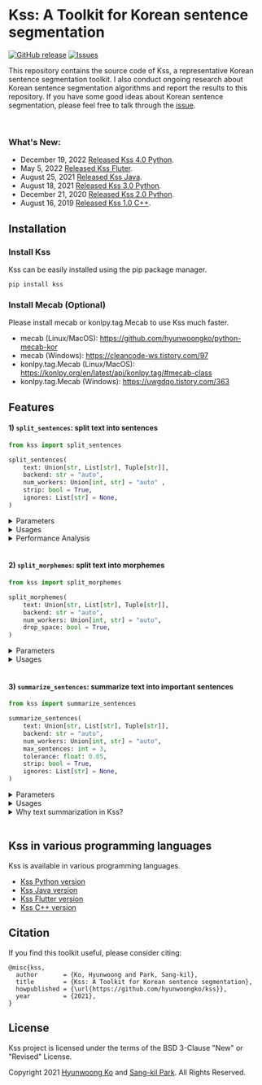 # Kss: A Toolkit for Korean sentence segmentation
<a href="https://github.com/hyunwoongko/kss/releases"><img alt="GitHub release" src="https://img.shields.io/github/release/hyunwoongko/kss.svg" /></a>
<a href="https://github.com/hyunwoongko/kss/issues"><img alt="Issues" src="https://img.shields.io/github/issues/hyunwoongko/kss"/></a>

This repository contains the source code of Kss, a representative Korean sentence segmentation toolkit. I also conduct ongoing research about Korean sentence segmentation algorithms and report the results to this repository.
If you have some good ideas about Korean sentence segmentation, please feel free to talk through the [issue](https://github.com/hyunwoongko/kss/issues).

<br>

### What's New:
- December 19, 2022 [Released Kss 4.0 Python](https://github.com/hyunwoongko/kss/releases/tag/4.0.0).
- May 5, 2022 [Released Kss Fluter](https://github.com/khjde1207/kss_dart).
- August 25, 2021 [Released Kss Java](https://github.com/sangdee/kss-java).
- August 18, 2021 [Released Kss 3.0 Python](https://github.com/hyunwoongko/kss/releases/tag/3.0.1).
- December 21, 2020 [Released Kss 2.0 Python](https://github.com/hyunwoongko/kss/releases/tag/3.0.1).
- August 16, 2019 [Released Kss 1.0 C++](https://github.com/hyunwoongko/kss/releases/tag/3.0.1).

## Installation
### Install Kss
Kss can be easily installed using the pip package manager.
```console
pip install kss
```

### Install Mecab (Optional)
Please install mecab or konlpy.tag.Mecab to use Kss much faster.
- mecab (Linux/MacOS): https://github.com/hyunwoongko/python-mecab-kor
- mecab (Windows): https://cleancode-ws.tistory.com/97
- konlpy.tag.Mecab (Linux/MacOS): https://konlpy.org/en/latest/api/konlpy.tag/#mecab-class
- konlpy.tag.Mecab (Windows): https://uwgdqo.tistory.com/363

## Features

#### 1) `split_sentences`: split text into sentences

```python
from kss import split_sentences

split_sentences(
    text: Union[str, List[str], Tuple[str]],
    backend: str = "auto",
    num_workers: Union[int, str] = "auto" ,
    strip: bool = True,
    ignores: List[str] = None,
)
```

<details>
<summary>Parameters</summary>

- **text: String or List/Tuple of strings**
    - string: single text segmentation
    - list/tuple of strings: batch texts segmentation
- **backend: Morpheme analyzer backend**
    - `backend='auto'`: find `mecab` → `konlpy.tag.Mecab` → `pecab` → `punct` and use first found analyzer (default)
    - `backend='mecab'`: find `mecab` → `konlpy.tag.Mecab` and use first found analyzer
    - `backend='pecab'`: use `pecab` analyzer
    - `backend='punct'`: split sentences only near punctuation marks
- **num_workers: The number of multiprocessing workers**
    - `num_workers='auto'`: use multiprocessing with the maximum number of workers if possible (default)
    - `num_workers=1`: don't use multiprocessing
    - `num_workers=2~N`: use multiprocessing with the specified number of workers
- **strip: Whether it does `strip()` for all output sentences or not**
  - `strip=True`: do `strip()` for all output sentences (default)
  - `strip=False`: do not `strip()` for all output sentences
- **ignores: ignore strings to do not split**
  - See detailed usage from the following `Usages`
</details>

<details>
<summary>Usages</summary>

- Single text segmentation
  ```python
  import kss

  text = "회사 동료 분들과 다녀왔는데 분위기도 좋고 음식도 맛있었어요 다만, 강남 토끼정이 강남 쉑쉑버거 골목길로 쭉 올라가야 하는데 다들 쉑쉑버거의 유혹에 넘어갈 뻔 했답니다 강남역 맛집 토끼정의 외부 모습."

  kss.split_sentences(text)
  # ['회사 동료 분들과 다녀왔는데 분위기도 좋고 음식도 맛있었어요', '다만, 강남 토끼정이 강남 쉑쉑버거 골목길로 쭉 올라가야 하는데 다들 쉑쉑버거의 유혹에 넘어갈 뻔 했답니다', '강남역 맛집 토끼정의 외부 모습.']
  ```

- Batch texts segmentation
  ```python
  import kss

  texts = [
      "회사 동료 분들과 다녀왔는데 분위기도 좋고 음식도 맛있었어요 다만, 강남 토끼정이 강남 쉑쉑버거 골목길로 쭉 올라가야 하는데 다들 쉑쉑버거의 유혹에 넘어갈 뻔 했답니다",
      "강남역 맛집 토끼정의 외부 모습. 강남 토끼정은 4층 건물 독채로 이루어져 있습니다.",
      "역시 토끼정 본 점 답죠?ㅎㅅㅎ 건물은 크지만 간판이 없기 때문에 지나칠 수 있으니 조심하세요 강남 토끼정의 내부 인테리어.",
  ]

  kss.split_sentences(texts)
  # [['회사 동료 분들과 다녀왔는데 분위기도 좋고 음식도 맛있었어요', '다만, 강남 토끼정이 강남 쉑쉑버거 골목길로 쭉 올라가야 하는데 다들 쉑쉑버거의 유혹에 넘어갈 뻔 했답니다']
  # ['강남역 맛집 토끼정의 외부 모습.', '강남 토끼정은 4층 건물 독채로 이루어져 있습니다.']
  # ['역시 토끼정 본 점 답죠?ㅎㅅㅎ', '건물은 크지만 간판이 없기 때문에 지나칠 수 있으니 조심하세요', '강남 토끼정의 내부 인테리어.']]
  ```

- Remain all prefixes/suffixes space characters for original text recoverability
  ```python
  import kss
  
  text = "회사 동료 분들과 다녀왔는데 분위기도 좋고 음식도 맛있었어요\n다만, 강남 토끼정이 강남 쉑쉑버거 골목길로 쭉 올라가야 하는데 다들 쉑쉑버거의 유혹에 넘어갈 뻔 했답니다 강남역 맛집 토끼정의 외부 모습."

  kss.split_sentences(text)
  # ['회사 동료 분들과 다녀왔는데 분위기도 좋고 음식도 맛있었어요\n', '다만, 강남 토끼정이 강남 쉑쉑버거 골목길로 쭉 올라가야 하는데 다들 쉑쉑버거의 유혹에 넘어갈 뻔 했답니다 ', '강남역 맛집 토끼정의 외부 모습.']
  ```

- Ignore strings from sentence splitting
  ```python
  import kss

  text = """첫째. 베트남 지역에서는 일찍부터 반랑국, 어우락 왕국, 남비엣(남월) 등이 건국되어 발전하였다. 그러나 한 무제의 공격으로 중국의 지배를 받기 시작하면서 중국 문화의 영향을 받게 되었다. 특히 당의 지배를 받으면서 당 문화의 영향을 많이 받았다.
  둘째. 베트남에서도 중국 문화의 영향 속에서 유교 문화가 발달하였다. 특히 베트남의 리 왕조 때에는 문묘가 설치되고, 과거제가 시행되기도 하였다. 한편 레(후기) 왕조 때에는 성리학을 바탕으로 한 유교 문화가 확산되었다.
  셋째. 베트남에서는 강수량이 풍부하고, 날씨가 따뜻하여 벼농사 중심의 농경 생활이 이루어지고 있다.
  넷째. 동아시아 지역은 계절에 따라 방향이 바뀌는 계절풍의 영향을 강하게 받는 곳이다. 서안 해양성 기후는 중위도의 대륙 서쪽 지역에 주로 나타난다.
  """

  output = kss.split_sentences(text, ignores=["첫째.", "둘째.", "셋째.", "넷째."])
  print(output)
  # ['첫째. 베트남 지역에서는 일찍부터 반랑국, 어우락 왕국, 남비엣(남월) 등이 건국되어 발전하였다.', '그러나 한 무제의 공격으로 중국의 지배를 받기 시작하면서 중국 문화의 영향을 받게 되었다.', '특히 당의 지배를 받으면서 당 문화의 영향을 많이 받았다.', '둘째. 베트남에서도 중국 문화의 영향 속에서 유교 문화가 발달하였다.', '특히 베트남의 리 왕조 때에는 문묘가 설치되고, 과거제가 시행되기도 하였다.', '한편 레(후기) 왕조 때에는 성리학을 바탕으로 한 유교 문화가 확산되었다.', '셋째. 베트남에서는 강수량이 풍부하고, 날씨가 따뜻하여 벼농사 중심의 농경 생활이 이루어지고 있다.', '넷째. 동아시아 지역은 계절에 따라 방향이 바뀌는 계절풍의 영향을 강하게 받는 곳이다.', '서안 해양성 기후는 중위도의 대륙 서쪽 지역에 주로 나타난다.']    
  ```

</details>

<details>
<summary>Performance Analysis</summary>

#### 1) Test Commands
You can reproduce all the following results using source code and datasets in `./bench/` directory and the source code was copied from [here](https://github.com/bab2min/kiwipiepy/tree/main/benchmark/sentence_split).
Note that the `Baseline` is regex based segmentation method (`re.split(r"(?<=[.!?])\s", text)`).

| Name                                             | Command (in root directory)                                                                               |
|--------------------------------------------------|-----------------------------------------------------------------------------------------------------------|
| Baseline                                         | `python3 ./bench/test_baseline.py ./bench/testset/*.txt`                                                  |
| [Kiwi](https://github.com/bab2min/kiwipiepy)     | `python3 ./bench/test_kiwi.py ./bench/testset/*.txt`                                                      |
| [Koalanlp](https://github.com/koalanlp/koalanlp) | `python3 ./bench/test_koalanlp.py ./bench/testset/*.txt --backend=OKT/HNN/KMR/RHINO/EUNJEON/ARIRANG/KKMA` |
| [Kss](https://github.com/hyunwoongko/kss) (ours) | `python3 ./bench/test_kss.py ./bench/testset/*.txt --backend=mecab/pecab`                                 |

<br>

#### 2) Evaluation datasets:

I used the following 7 evaluation datasets for the follwing experiments. Thanks to [Minchul Lee](https://github.com/bab2min) for creating various sentence segmentation datasets.

| Name                                                                                  | Descriptions                                                                              | The number of sentences | Creator                                                                                                                                                                                                                                                            |
|---------------------------------------------------------------------------------------|-------------------------------------------------------------------------------------------|-------------------------|--------------------------------------------------------------------------------------------------------------------------------------------------------------------------------------------------------------------------------------------------------------------|
| [blogs_lee](https://github.com/hyunwoongko/kss/blob/main/bench/testset/blogs_lee.txt) | Dataset for testing blog style text segmentation                                          | 170                     | [Minchul Lee](https://github.com/bab2min/kiwipiepy/tree/main/benchmark/sentence_split)                                                                                                                                                                             |
| [blogs_ko](https://github.com/hyunwoongko/kss/blob/main/bench/testset/blogs_ko.txt)   | Dataset for testing blog style text segmentation, which is harder than Lee's blog dataset | 346                     | [Hyunwoong Ko](https://github.com/hyunwoongko)                                                                                                                                                                                                                     |
| [sample](https://github.com/hyunwoongko/kss/blob/main/bench/testset/sample.txt)       | An example used in README.md (강남 토끼정)                                                     | 41                      | [Isaac](http://semantics.kr/%ed%95%9c%ea%b5%ad%ec%96%b4-%ed%98%95%ed%83%9c%ec%86%8c-%eb%b6%84%ec%84%9d%ea%b8%b0-%eb%b3%84-%eb%ac%b8%ec%9e%a5-%eb%b6%84%eb%a6%ac-%ec%84%b1%eb%8a%a5%eb%b9%84%ea%b5%90/), modified by [Hyunwoong Ko](https://github.com/hyunwoongko) |
| [tweets](https://github.com/hyunwoongko/kss/blob/main/bench/testset/tweets.txt)       | Dataset for testing tweeter style text segmentation                                       | 178                     | [Minchul Lee](https://github.com/bab2min/kiwipiepy/tree/main/benchmark/sentence_split)                                                                                                                                                                             |
| [wikipedia](https://github.com/hyunwoongko/kss/blob/main/bench/testset/wikipedia.txt) | Dataset for testing wikipedia style text segmentation                                     | 326                     | [Hyunwoong Ko](https://github.com/hyunwoongko)                                                                                                                                                                                                                     |
| [nested](https://github.com/hyunwoongko/kss/blob/main/bench/testset/nested.txt)       | Dataset for testing text which have parentheses and quotation marks segmentation          | 91                      | [Minchul Lee](https://github.com/bab2min/kiwipiepy/tree/main/benchmark/sentence_split)                                                                                                                                                                             |
| [v_ending](https://github.com/hyunwoongko/kss/blob/main/bench/testset/v_ending.txt)   | Dataset for testing difficult eomi segmentation, it contains various dialect sentences    | 30                      | [Minchul Lee](https://github.com/bab2min/kiwipiepy/tree/main/benchmark/sentence_split)                                                                                                                                                                             |

Note that I modified labels of two sentences in `sample.txt` made by [Issac](http://semantics.kr/%ed%95%9c%ea%b5%ad%ec%96%b4-%ed%98%95%ed%83%9c%ec%86%8c-%eb%b6%84%ec%84%9d%ea%b8%b0-%eb%b3%84-%eb%ac%b8%ec%9e%a5-%eb%b6%84%eb%a6%ac-%ec%84%b1%eb%8a%a5%eb%b9%84%ea%b5%90/)
because the [original blog post](https://blog.naver.com/jully1211/221437777873) was written like the following:

<img width=1000px src="https://github.com/hyunwoongko/kss/blob/main/assets/rabbit_1.png">

<img width=1000px src="https://github.com/hyunwoongko/kss/blob/main/assets/rabbit_2.png">

But Issac's labels were:

<img width=500px src="https://github.com/hyunwoongko/kss/blob/main/assets/issac.png">

In fact, `사실 전 고기를 안 먹어서 무슨 맛인지 모르겠지만..` and `(물론 전 안 먹었지만` are embraced sentences (안긴문장), not independent sentences. So sentence segmentation tools should do not split that parts.
    
<br>

#### 3) Sentence segmentation performance (Quantitative Analysis)
 
The following tables show the segmentation performance based on **Exact Match (EM)**, **F1 score (F1)** and **Normalized F1 score (NF1)**.

- **EM score**: This only gives score when the output predictions are exactly the same with gold labels. This could be useful, but too harsh and clunky.

| Name           | Library version | Backend | blogs_lee (EM) | blogs_ko (EM) | sample (EM) | tweets (EM) | wikipedia (EM) | nested (EM) | v_ending (EM) | Average (EM) |
|----------------|-----------------|---------|----------------|---------------|-------------|-------------|----------------|-------------|---------------|--------------|
| Baseline       | N/A             | N/A     | 0.53529        | 0.43642       | 0.34146     | 0.51124     | 0.66258        | 0.68132     | 0.00000       | 0.45261      |
| Koalanlp       | 2.1.7           | OKT     | 0.53529        | 0.43642       | 0.36585     | 0.53371     | 0.65951        | 0.79121     | 0.00000       | 0.47457      |
| Koalanlp       | 2.1.7           | HNN     | 0.54118        | 0.44220       | 0.34146     | 0.54494     | 0.67791        | 0.78022     | 0.00000       | 0.47541      |
| Koalanlp       | 2.1.7           | KMR     | 0.51176        | 0.38439       | 0.26829     | 0.42135     | 0.45706        | 0.79121     | 0.00000       | 0.40486      |
| Koalanlp       | 2.1.7           | RHINO   | 0.52941        | 0.41329       | 0.29268     | 0.39326     | 0.67791        | 0.79121     | 0.00000       | 0.44253      |
| Koalanlp       | 2.1.7           | EUNJEON | 0.51176        | 0.38728       | 0.21951     | 0.38202     | 0.59816        | 0.70330     | 0.00000       | 0.40029      |
| Koalanlp       | 2.1.7           | ARIRANG | 0.51176        | 0.41618       | 0.29268     | 0.44382     | 0.66564        | 0.79121     | 0.00000       | 0.44589      |
| Koalanlp       | 2.1.7           | KKMA    | 0.52941        | 0.45954       | 0.31707     | 0.38202     | 0.57669        | 0.58242     | 0.06667       | 0.41626      |
| Kiwi           | 0.14.1          | N/A     | 0.78235        | 0.61272       | 0.90244     | 0.66292     | 0.63804        | 0.83516     | 0.20000       | 0.66194      |
| **Kss (ours)** | 4.2.0           | pecab   | **0.87059**    | **0.82659**   | **0.95122** | 0.74157     | 0.98160        | **0.86813** | **0.36667**   | 0.80091      |
| **Kss (ours)** | 4.2.0           | mecab   | **0.87059**    | **0.82659**   | **0.95122** | **0.75281** | **1.00000**    | **0.86813** | **0.36667**   | **0.80514**  |

![](https://github.com/hyunwoongko/kss/blob/main/assets/tasks_em.png)

![](https://github.com/hyunwoongko/kss/blob/main/assets/avg_em.png)

- **F1 score (dice similarity)**: This calculates the overlap between the output predictions and gold labels. It means this gives score even if the output predictions are not exactly same with gold labels. This is less reliable because this gives huge advantages to splitters which separate sentences too finely.

| Name           | Library version | Backend | blogs_lee (F1) | blogs_ko (F1) | sample (F1) | tweets (F1) | wikipedia (F1) | nested (F1) | v_ending (F1) | Average (F1) |
|----------------|-----------------|---------|----------------|---------------|-------------|-------------|----------------|-------------|---------------|--------------|
| Baseline       | N/A             | N/A     | 0.66847        | 0.55724       | 0.54732     | 0.65446     | 0.76664        | 0.85438     | 0.11359       | 0.59458      |
| Koalanlp       | 2.1.7           | OKT     | 0.66847        | 0.55724       | 0.58642     | 0.69434     | 0.76639        | 0.93010     | 0.11359       | 0.61665      |
| Koalanlp       | 2.1.7           | HNN     | 0.69341        | 0.59185       | 0.57092     | 0.70350     | 0.98116        | 0.94163     | 0.11359       | 0.65658      |
| Koalanlp       | 2.1.7           | KMR     | 0.63506        | 0.48661       | 0.49026     | 0.56364     | 0.54806        | 0.85426     | 0.11359       | 0.52735      |
| Koalanlp       | 2.1.7           | RHINO   | 0.68313        | 0.53548       | 0.52258     | 0.57900     | 0.96743        | 0.85426     | 0.11359       | 0.60792      |
| Koalanlp       | 2.1.7           | EUNJEON | 0.67063        | 0.54010       | 0.48446     | 0.65018     | 0.91846        | 0.80233     | 0.11359       | 0.59710      |
| Koalanlp       | 2.1.7           | ARIRANG | 0.69407        | 0.57230       | 0.56872     | 0.67882     | 0.97884        | 0.85426     | 0.11359       | 0.63722      |
| Koalanlp       | 2.1.7           | KKMA    | 0.78127        | 0.66599       | 0.78335     | 0.56832     | 0.92527        | 0.89952     | 0.30797       | 0.70457      |
| Kiwi           | 0.14.1          | N/A     | 0.91323        | 0.76214       | 0.96003     | **0.84503** | 0.97740        | **0.98447** | 0.38535       | 0.83252      |
| **Kss (ours)** | 4.2.0           | pecab   | **0.92162**    | **0.90335**   | **0.96826** | 0.82720     | 0.98801        | 0.93012     | **0.48153**   | 0.86001      |
| **Kss (ours)** | 4.2.0           | mecab   | **0.92162**    | **0.90335**   | **0.96826** | 0.83329     | **1.00000**    | 0.93012     | **0.48153**   | **0.86259**  |

![](https://github.com/hyunwoongko/kss/blob/main/assets/tasks_f1.png)

![](https://github.com/hyunwoongko/kss/blob/main/assets/avg_f1.png)

- **Normalized F1 score**: This is the most reliable metric made by the Kss project. It makes up for the downside of the F1 score by penalizing splitters which separate too finely.

| Name           | Library version | Backend | blogs_lee (NF1) | blogs_ko (NF1) | sample (NF1) | tweets (NF1) | wikipedia (NF1) | nested (NF1) | v_ending (NF1) | Average (NF1) |
|----------------|-----------------|---------|-----------------|----------------|--------------|--------------|-----------------|--------------|----------------|---------------|
| Baseline       | N/A             | N/A     | 0.59884         | 0.52607        | 0.54732      | 0.61806      | 0.76379         | 0.75991      | 0.11359        | 0.56108       |
| Koalanlp       | 2.1.7           | OKT     | 0.62168         | 0.55724        | 0.58642      | 0.66198      | 0.76354         | 0.83832      | 0.11359        | 0.59182       |
| Koalanlp       | 2.1.7           | HNN     | 0.62515         | 0.57098        | 0.57092      | 0.66922      | 0.97286         | 0.82031      | 0.11359        | 0.62043       |
| Koalanlp       | 2.1.7           | KMR     | 0.61636         | 0.48412        | 0.49026      | 0.55535      | 0.54806         | 0.85426      | 0.11359        | 0.52314       |
| Koalanlp       | 2.1.7           | RHINO   | 0.63619         | 0.51835        | 0.52258      | 0.55140      | 0.95886         | 0.85426      | 0.11359        | 0.59360       |
| Koalanlp       | 2.1.7           | EUNJEON | 0.62104         | 0.52132        | 0.48446      | 0.57766      | 0.91307         | 0.80233      | 0.11359        | 0.57261       |
| Koalanlp       | 2.1.7           | ARIRANG | 0.58979         | 0.51149        | 0.56872      | 0.53500      | 0.94617         | 0.85426      | 0.11359        | 0.58843       |
| Koalanlp       | 2.1.7           | KKMA    | 0.73972         | 0.64048        | 0.78335      | 0.56408      | 0.89218         | 0.75068      | 0.30797        | 0.66835       |
| Kiwi           | 0.14.1          | N/A     | 0.84378         | 0.72367        | 0.93717      | 0.79056      | 0.91031         | **0.92687**  | 0.34179        | 0.78202       |
| **Kss (ours)** | 4.2.0           | pecab   | **0.88878**     | **0.88605**    | **0.96826**  | 0.80771      | 0.98160         | 0.92063      | **0.48153**    | 0.84957       |
| **Kss (ours)** | 4.2.0           | mecab   | **0.88878**     | **0.88605**    | **0.96826**  | **0.81379**  | **1.00000**     | 0.92063      | **0.48153**    | **0.85129**   |

![](https://github.com/hyunwoongko/kss/blob/main/assets/tasks_nf1.png)

![](https://github.com/hyunwoongko/kss/blob/main/assets/avg_nf1.png)

Kss performed best in most metrics and datasets, and Kiwi performed well. Both baseline and koalanlp performed poorly.

<br>

#### 4) Consideration of metrics and Normalized F1 score
The evaluation source code which was copied from [kiwipiepy](https://github.com/bab2min/kiwipiepy/tree/main/benchmark/sentence_split) provides both EM score and F1 score (dice similarity). 
**But I don't believe both are good metrics to measure sentence segmentation performance.**
In this section, I will show you the problems of both EM score and F1 score, and propose a new metric, Normalized F1 score to solve these problems.
For these experiments, I used Kiwi (0.14.1) and Word Split, and the Word Split is equivalent to `text.split(" ")`.

#### 4.1) Problem of EM score

Firstly, the EM score has a problem like the following. Let's look at an example like this:

- Input text:
  ```
  델포이 섬에 있는 아폴론 신전은 앞일을 예언하는 신탁으로 유명하다.[3] 아폴론이 아직 태어나기 이전에 레토는, 자신이 임신한 쌍둥이들이, 아버지인 제우스 다음가는 권력을 누리게 될 것이라는 예언을 받았다고 한다. 
  ```

- Label:
  ```
  델포이 섬에 있는 아폴론 신전은 앞일을 예언하는 신탁으로 유명하다.[3] 
  아폴론이 아직 태어나기 이전에 레토는, 자신이 임신한 쌍둥이들이, 아버지인 제우스 다음가는 권력을 누리게 될 것이라는 예언을 받았다고 한다. 
  ```

And the two splitters split input text like the following:

-  Output of Kiwi (0.14.1):
   ```
   # EM score: 0.0

   델포이 섬에 있는 아폴론 신전은 앞일을 예언하는 신탁으로 유명하다.
   [3] 아폴론이 아직 태어나기 이전에 레토는, 자신이 임신한 쌍둥이들이, 아버지인 제우스 다음가는 권력을 누리게 될 것이라는 예언을 받았다고 한다. 
   ```

- Output of Word Split:
   ```
   # EM score: 0.0

   델포이
   섬에
   있는
   아폴론
   신전은
   앞일을
   예언하는
   신탁으로
   유명하다.[3]
   아폴론이
   아직
   태어나기
   이전에
   레토는,
   자신이
   임신한
   쌍둥이들이,
   아버지인
   제우스
   다음가는
   권력을
   누리게
   될
   것이라는
   예언을
   받았다고
   한다. 
   ```

The Kiwi separated sentences well excluding the footnote (`[3]`).
Even if it didn't split sentences exactly accurate, it split somewhat well.
On the contrary, the Word Split separated sentences completely wrong.
However, since none of these outputs are the same with label, both are rated as 0.0 with EM score. 
It's too harsh evaluation for Kiwi.
As such, the EM score does not properly evaluate the performance in the case of the sentence segmentation is not exactly accurate.

You can reproduce this result using the following commands:
- Kiwi: `python3 ./bench/test_kiwi.py ./bench/metrics/em_problem.txt`
- Word Split: `python3 ./bench/test_word_split.py ./bench/metrics/em_problem.txt`

#### 4.2) Problem of F1 score

We can utilize the F1 score to solve the problem of EM score. 
But F1 score has another problem. Let's look at an example like this:

- Input text:
  ```
  기억해 넌 그 애의 친구야. 네가 죽으면 마 들레 느가 펑펑 울 거야 비 체는 슬퍼하겠지 이 안은 화를 낼 거야. 메이 시는 어쩌면 조금은 생각 해 주지 않을까 중요한 건 그건 네가 지키고 싶어 했던 사람들이잖아 어서 가.
  ```
 
- Label:
  ```
  기억해 
  넌 그 애의 친구야.
  네가 죽으면 마 들레 느가 펑펑 울 거야
  비 체는 슬퍼하겠지
  이 안은 화를 낼 거야.
  메이 시는 어쩌면 조금은 생각 해 주지 않을까
  중요한 건 그건 네가 지키고 싶어 했던 사람들이잖아
  어서 가.
  ```

And the two splitters split this input like the following:

- Output of Kiwi (0.14.1):
  ```
  F1 score: 0.56229
  
  Output:
  기억해 넌 그 애의 친구야.
  네가 죽으면 마 들레 느가 펑펑 울 거야
  비 체는 슬퍼하겠지
  이 안은 화를 낼 거야.
  메이 시는 어쩌면 조금은 생각 해 주지 않을까 중요한 건 그건 네가 지키고 싶어 했던 사람들이잖아 어서 가.
  ```

- Output of Word Split:
  ```
  F1 score: 0.58326
  
  Output:
  기억해
  넌
  그
  애의
  친구야.
  네가
  죽으면
  마
  들레
  느가
  펑펑
  울
  거야
  비
  체는
  슬퍼하겠지
  이
  안은
  화를
  낼
  거야.
  메이
  시는
  어쩌면
  조금은
  생각
  해
  주지
  않을까
  중요한
  건
  그건
  네가
  지키고
  싶어
  했던
  사람들이잖아
  어서
  가.
  ```

Neither two splitters split the sentence perfectly, but Kiwi split sentences pretty well.
On the contrary, the Word Split separated sentences completely wrong.
Interestingly, Word Split's F1 score is 0.58326, which is higher than Kiwi's 0.56229.
This means that the F1 score (dice similarity) gives a huge advantage to splitters which separate sentences too finely.

You can reproduce this result using the following commands:
- Kiwi: `python3 ./bench/test_kiwi.py ./bench/metrics/f1_problem.txt`
- Word Split: `python3 ./bench/test_word_split.py ./bench/metrics/f1_problem.txt`

#### 4.3) Normalized F1 score

To overcome the problems of both EM score and F1 score, I propose a new metric named `Normalized F1 score`.
This can be obtained by the following formula.

```
Normalized_F1_score = F1_score * min(1, len(golds)/len(preds))
```

This inherits the advantages of the F1 score, but penalizes splitters which separate sentences too finely.
If we re-evaluate the above two cases with the Normalized F1 score, the scores change as follows.

| Splitter   | Library version | Input sentences    | EM score | Normalized F1 score |
|------------|-----------------|--------------------|----------|---------------------|
| Kiwi       | 0.14.1          | `델포이 섬에 있는 아폴론...` | **0.0**  | **0.96341**         |
| Word Split | N/A             | `델포이 섬에 있는 아폴론...` | **0.0**  | 0.02145             |

| Splitter   | Library version | Input sentences    | F1 score    | Normalized F1 score |
|------------|-----------------|--------------------|-------------|---------------------|
| Kiwi       | 0.14.1          | `기억해 넌 그 애의 친구...` | 0.56229     | **0.56229**         |
| Word Split | N/A             | `기억해 넌 그 애의 친구...` | **0.58326** | 0.11964             |

In both cases, Word Split scores significantly lower than Kiwi. 
This means that the Normalized F1 score can complement the EM score and F1 score.
That's why I'm introducing this new metric, Normalized F1 to sentence segmentation evaluation.

<br>

#### 5) Where does the difference in performance come from? (Qualitative Analysis)
So far, I've conducted quantitative analysis and have been considering evaluation metrics. 
However, it is meaningless to simply compare them by number. I definitely want you to see the segmentation results.
Let's take `blogs_ko` samples as examples, and compare performance of each library.
For this, I will take the best backend of each library (Kss=mecab, Koalanlp=KKMA) on the `blogs_ko` dataset, because looking results of all backends may make you tired.

#### Example 1
- Input text
```
거제 내려가는 길에 휴게소를 들렸는데 새로 생겼나보더라구요!? 남편과 저, 둘 다 빵러버라 지나칠 수 없어 구매해 먹어봤답니당😊 보성녹차휴게소 안으로 들어오시면 딱 가운데 위치해 있어요ㅎㅎ 그래서 어느 문으로라도 들어오셔도 가깝답니다😉 메뉴판을 이렇고, 가격은 2000원~3000원 사이에 형성 되어 있어요! 이런거 하나하나 맛보는거 너무 좋아하는데... 진정하고 소미미 단팥빵 하나, 옥수수 치즈빵 하나, 구리볼 하나 골랐습니다! 다음에 가면 강낭콩이랑 밤 꼭 먹어봐야겠어요😙
```
- Label
```
거제 내려가는 길에 휴게소를 들렸는데 새로 생겼나보더라구요!?
남편과 저, 둘 다 빵러버라 지나칠 수 없어 구매해 먹어봤답니당😊
보성녹차휴게소 안으로 들어오시면 딱 가운데 위치해 있어요ㅎㅎ
그래서 어느 문으로라도 들어오셔도 가깝답니다😉
메뉴판을 이렇고, 가격은 2000원~3000원 사이에 형성 되어 있어요!
이런거 하나하나 맛보는거 너무 좋아하는데... 진정하고 소미미 단팥빵 하나, 옥수수 치즈빵 하나, 구리볼 하나 골랐습니다!
다음에 가면 강낭콩이랑 밤 꼭 먹어봐야겠어요😙
```
- Source

[https://hi-e2e2.tistory.com/193](https://hi-e2e2.tistory.com/193)

- Output texts
```
Baseline:

거제 내려가는 길에 휴게소를 들렸는데 새로 생겼나보더라구요!?
남편과 저, 둘 다 빵러버라 지나칠 수 없어 구매해 먹어봤답니당😊 보성녹차휴게소 안으로 들어오시면 딱 가운데 위치해 있어요ㅎㅎ 그래서 어느 문으로라도 들어오셔도 가깝답니다😉 메뉴판을 이렇고, 가격은 2000원~3000원 사이에 형성 되어 있어요!
이런거 하나하나 맛보는거 너무 좋아하는데...
진정하고 소미미 단팥빵 하나, 옥수수 치즈빵 하나, 구리볼 하나 골랐습니다!
다음에 가면 강낭콩이랑 밤 꼭 먹어봐야겠어요😙
```

Baseline separates input text into 5 sentences. First of all, the first sentence was separated well because it has final symbols. However, since these final symbols don't appear from the second sentence, you can see that these sentences were not separated well.

```
Koalanlp (KKMA):

거제 내려가는 길에 휴게 소를 들렸는데 새로 생겼나
보더라구요!?
남편과 저, 둘 다 빵 러버라 지나칠 수 없어 구매해 먹어 봤답니당
😊 보성 녹차 휴게소 안으로 들어오시면 딱 가운데 위치해 있어요
ㅎㅎ 그래서 어느 문으로 라도 들어오셔도 가깝답니다
😉 메뉴판을 이렇고, 가격은 2000원 ~3000 원 사이에 형성 되어 있어요!
이런 거 하나하나 맛보는 거 너무 좋아하는데... 진정하고 소미 미 단팥빵 하나, 옥수수 치즈 빵 하나, 구리 볼 하나 골랐습니다!
다음에 가면 강낭콩이랑 밤 꼭 먹어봐야겠어요😙
```

Koalanlp splits sentences better than baseline because it uses morphological information. It splits input text into 8 sentences in total.
But many mispartitions still exist. The first thing that catches your eye is the immature emoji handling.
People usually put emojis at the end of a sentence, and in this case, the emojis should be included in the sentence.
The second thing is the mispartition between `생겼나` and `보더라구요!?`. 
Probably this is because the KKMA morpheme analyzer recognized `생겼나` as a final eomi (종결어미). but it's a connecting eomi (연결어미).
This is because the performance of the morpheme analyzer. Rather, the baseline is a little safer in this area.

```
Kiwi:

거제 내려가는 길에 휴게소를 들렸는데 새로 생겼나보더라구요!?
남편과 저, 둘 다 빵러버라 지나칠 수 없어 구매해 먹어봤답니당😊
보성녹차휴게소 안으로 들어오시면 딱 가운데 위치해 있어요ㅎㅎ
그래서 어느 문으로라도 들어오셔도 가깝답니다😉 메뉴판을 이렇고, 가격은 2000원~3000원 사이에 형성 되어 있어요!
이런거 하나하나 맛보는거 너무 좋아하는데...
진정하고 소미미 단팥빵 하나, 옥수수 치즈빵 하나, 구리볼 하나 골랐습니다!
다음에 가면 강낭콩이랑 밤 꼭 먹어봐야겠어요😙
```
Kiwi shows better performance than Koalanlp. It splits input text into 7 sentences. 
Most sentences are pretty good, but it doesn't split `가깝답니다😉` and `메뉴판을`.
The second thing is it separates `좋아하는데...` and `진정하고`.
This part may be recognized as an independent sentence depending on the viewer, 
but the author of the original article didn't write this as an independent sentence, but an embraced sentence (안긴문장).

The [original article](https://hi-e2e2.tistory.com/193) was written like:
    
![](https://github.com/hyunwoongko/kss/blob/main/assets/example_1_1.png)

```
Kss (mecab):

거제 내려가는 길에 휴게소를 들렸는데 새로 생겼나보더라구요!?
남편과 저, 둘 다 빵러버라 지나칠 수 없어 구매해 먹어봤답니당😊
보성녹차휴게소 안으로 들어오시면 딱 가운데 위치해 있어요ㅎㅎ
그래서 어느 문으로라도 들어오셔도 가깝답니다😉
메뉴판을 이렇고, 가격은 2000원~3000원 사이에 형성 되어 있어요!
이런거 하나하나 맛보는거 너무 좋아하는데... 진정하고 소미미 단팥빵 하나, 옥수수 치즈빵 하나, 구리볼 하나 골랐습니다!
다음에 가면 강낭콩이랑 밤 꼭 먹어봐야겠어요😙
```
The result of Kss is same with gold label. Especially it succesfully separates `가깝답니다😉` and `메뉴판을`. In fact, this part is the final eomi (종결어미), but many morpheme analyzers confuse the final eomi (종결어미) with the connecting eomi (연결어미). Actually, mecab and pecab morpheme analyzers which are backend of Kss also recognizes that part as a connecting eomi (연결어미). For this reason, Kss has a feature to recognize wrongly recognized connecting eomi (연결어미) and to correct those eomis. Thus, it is able to separate this part effectively. Next, Kss doesn't split `좋아하는데...` and `진정하고` becuase `좋아하는데...` is not an independent sentence, but an embraced sentence (안긴문장). This means Kss doesn't split sentences simply because `. ` appears, unlike baseline. In most cases, `. ` could be the delimiter of sentences, actually there are many exceptions about this.

#### Example 2
- Input text
```
어느화창한날 출근전에 너무일찍일어나 버렸음 (출근시간 19시) 할꺼도없고해서 카페를 찾아 시내로 나갔음 새로생긴곳에 사장님이 커피선수인지 커피박사라고 해서 갔음 오픈한지 얼마안되서 그런지 손님이 얼마없었음 조용하고 좋다며 좋아하는걸시켜서 테라스에 앉음 근데 조용하던 카페가 산만해짐 소리의 출처는 카운터였음(테라스가 카운터 바로옆) 들을라고 들은게 아니라 귀는 열려있으니 듣게된 대사.
```
- Label
```
어느화창한날 출근전에 너무일찍일어나 버렸음 (출근시간 19시)
할꺼도없고해서 카페를 찾아 시내로 나갔음
새로생긴곳에 사장님이 커피선수인지 커피박사라고 해서 갔음
오픈한지 얼마안되서 그런지 손님이 얼마없었음
조용하고 좋다며 좋아하는걸시켜서 테라스에 앉음
근데 조용하던 카페가 산만해짐
소리의 출처는 카운터였음(테라스가 카운터 바로옆)
들을라고 들은게 아니라 귀는 열려있으니 듣게된 대사.
```
- Source

[https://mrsign92.tistory.com/6099371](https://mrsign92.tistory.com/6099371)

- Output texts
```
Baseline:

어느화창한날 출근전에 너무일찍일어나 버렸음 (출근시간 19시) 할꺼도없고해서 카페를 찾아 시내로 나갔음 새로생긴곳에 사장님이 커피선수인지 커피박사라고 해서 갔음 오픈한지 얼마안되서 그런지 손님이 얼마없었음 조용하고 좋다며 좋아하는걸시켜서 테라스에 앉음 근데 조용하던 카페가 산만해짐 소리의 출처는 카운터였음(테라스가 카운터 바로옆) 들을라고 들은게 아니라 귀는 열려있으니 듣게된 대사.
```

Baseline doesn't split any sentences because there's no `.!? ` in the input text.

```
Koalanlp (KKMA)

어느 화창한 날 출근 전에 너무 일찍 일어나 버렸음 ( 출근시간 19시) 할 꺼도 없고 해서 카페를 찾아 시내로 나갔음 새로 생긴 곳에 사장님이 커피선수인지 커피박사라고 해서 갔음 오픈한지 얼마 안 되 서 그런지 손님이 얼마 없었음 조용하고 좋다며 좋아하는 걸 시켜서 테라스에 앉음 근데 조용하던 카페가 산만 해짐 소리의 출처는 카운터였음( 테라스가 카운터 바로 옆) 들을라고
들은 게 아니라 귀는 열려 있으니 듣게 된 대사.
```

Koalanlp separates `들을라고` and `들은` but it is not correct split point.
And I think it doesn't consider predicative use of eomi transferred from noun (명사형 전성어미의 서술적 용법).

```
Kiwi

어느화창한날 출근전에 너무일찍일어나 버렸음 (출근시간 19시) 할꺼도없고해서 카페를 찾아 시내로 나갔음 새로생긴곳에 사장님이 커피선수인지 커피박사라고 해서 갔음 오픈한지 얼마안되서 그런지 손님이 얼마없었음 조용하고 좋다며 좋아하는걸시켜서 테라스에 앉음 근데 조용하던 카페가 산만해짐 소리의 출처는 카운터였음(테라스가 카운터 바로옆) 들을라고 들은게 아니라 귀는 열려있으니 듣게된 대사.
```
Kiwi doesn't separate any sentence, similar with baseline.
Similarly, it doesn't consider predicative use of eomi transferred from noun (명사형 전성어미의 서술적 용법).

```
Kss (Mecab)

어느화창한날 출근전에 너무일찍일어나 버렸음 (출근시간 19시)
할꺼도없고해서 카페를 찾아 시내로 나갔음
새로생긴곳에 사장님이 커피선수인지 커피박사라고 해서 갔음
오픈한지 얼마안되서 그런지 손님이 얼마없었음
조용하고 좋다며 좋아하는걸시켜서 테라스에 앉음
근데 조용하던 카페가 산만해짐 소리의 출처는 카운터였음(테라스가 카운터 바로옆)
들을라고 들은게 아니라 귀는 열려있으니 듣게된 대사.
```
The result of Kss is very similar with gold label, Kss considers predicative use of eomi transferred from noun (명사형 전성어미의 서술적 용법).
But Kss couldn't split `산만해짐` and `소리의`. That part is a correct split point, but it was blocked by one of the exceptions which I built to prevent wrong segmentation. Splitting eomi transferred from noun (명사형 전성어미) is one of the unsafe and difficult tasks, so Kss has many exceptions to prevent wrong segmentation.

#### Example 3
- Input text
```
책소개에 이건 소설인가 실제인가라는 문구를 보고 재밌겠다 싶어 보게 되었다. '바카라'라는 도박은 2장의 카드 합이 높은 사람이 이기는 게임으로 아주 단순한 게임이다. 이런게 중독이 되나? 싶었는데 이 책이 바카라와 비슷한 매력이 있다 생각들었다. 내용이 스피드하게 진행되고 막히는 구간없이 읽히는게 나도 모르게 페이지를 슥슥 넘기고 있었다. 물론 읽음으로써 큰 돈을 벌진 않지만 이런 스피드함에 나도 모르게 계속 게임에 참여하게 되고 나오는 타이밍을 잡지 못해 빠지지 않았을까? 라는 생각을 하게 됐다. 이 책에서 현지의 꿈은 가격표를 보지 않는 삶이라 한다. 이 부분을 읽고 나돈데! 라는 생각하면서 순간 도박이라는걸로라도 돈을 많이 벌었던 현지가 부러웠다. 그러면서 내가 도박을 했다면?라는 상상을 해봤다. 그리고 이런 상상을 할 수 있게 만들어줘서 이 책이 더 재밌게 다가왔다. 일상에 지루함을 느껴 도박같은 삶을 살고싶다면 도박하지말고 차라리 이 책을 보길^^ㅋ 
```
- Label
```
책소개에 이건 소설인가 실제인가라는 문구를 보고 재밌겠다 싶어 보게 되었다.
'바카라'라는 도박은 2장의 카드 합이 높은 사람이 이기는 게임으로 아주 단순한 게임이다.
이런게 중독이 되나? 싶었는데 이 책이 바카라와 비슷한 매력이 있다 생각들었다.
내용이 스피드하게 진행되고 막히는 구간없이 읽히는게 나도 모르게 페이지를 슥슥 넘기고 있었다.
물론 읽음으로써 큰 돈을 벌진 않지만 이런 스피드함에 나도 모르게 계속 게임에 참여하게 되고 나오는 타이밍을 잡지 못해 빠지지 않았을까? 라는 생각을 하게 됐다.
이 책에서 현지의 꿈은 가격표를 보지 않는 삶이라 한다.
이 부분을 읽고 나돈데! 라는 생각하면서 순간 도박이라는걸로라도 돈을 많이 벌었던 현지가 부러웠다.
그러면서 내가 도박을 했다면?라는 상상을 해봤다.
그리고 이런 상상을 할 수 있게 만들어줘서 이 책이 더 재밌게 다가왔다.
일상에 지루함을 느껴 도박같은 삶을 살고싶다면 도박하지말고 차라리 이 책을 보길^^ㅋ 
```
- Source

[https://hi-e2e2.tistory.com/63](https://hi-e2e2.tistory.com/63)

- Output texts
```
Baseline:

책소개에 이건 소설인가 실제인가라는 문구를 보고 재밌겠다 싶어 보게 되었다.
'바카라'라는 도박은 2장의 카드 합이 높은 사람이 이기는 게임으로 아주 단순한 게임이다.
이런게 중독이 되나?
싶었는데 이 책이 바카라와 비슷한 매력이 있다 생각들었다.
내용이 스피드하게 진행되고 막히는 구간없이 읽히는게 나도 모르게 페이지를 슥슥 넘기고 있었다.
물론 읽음으로써 큰 돈을 벌진 않지만 이런 스피드함에 나도 모르게 계속 게임에 참여하게 되고 나오는 타이밍을 잡지 못해 빠지지 않았을까?
라는 생각을 하게 됐다.
이 책에서 현지의 꿈은 가격표를 보지 않는 삶이라 한다.
이 부분을 읽고 나돈데!
라는 생각하면서 순간 도박이라는걸로라도 돈을 많이 벌었던 현지가 부러웠다.
그러면서 내가 도박을 했다면?라는 상상을 해봤다.
그리고 이런 상상을 할 수 있게 만들어줘서 이 책이 더 재밌게 다가왔다.
일상에 지루함을 느껴 도박같은 삶을 살고싶다면 도박하지말고 차라리 이 책을 보길^^ㅋ 
```

Baseline separates input text into 13 sentences. You can see it can't distinguish final eomi(종결어미) and connecting eomi(연결어미), for example it splits `이런게 중독이 되나?` and `싶었는데`. But `되나?` is connecting eomi (연결어미). And here's one more problem. It doesn't recognize embraced sentences (안긴문장). For example it splits `못해 빠지지 않았을까?` and `라는 생각을 하게 됐다.`.
```
Koalanlp (KKMA)

책 소개에 이건 소설인가 실제 인가라는 문구를 보고 재밌겠다 싶어 보게 되었다.
' 바카라' 라는 도박은 2 장의 카드 합이 높은 사람이 이기는 게임으로 아주 단순한 게임이다.
이런 게 중독이 되나?
싶었는데 이 책이 바카라와 비슷한 매력이 있다 생각 들었다.
내용이 스피드하게 진행되고 막히는 구간 없이 읽히는 게 나도 모르게 페이지를 슥슥 넘기고 있었다.
물론 읽음으로써 큰 돈을 벌진 않지만 이런 스피드함에 나도 모르게 계속 게임에 참여하게 되고 나오는 타이밍을 잡지 못해 빠지지 않았을까?
라는 생각을 하게 됐다.
이 책에서 현지의 꿈은 가격표를 보지 않는 삶이라 한다.
이 부분을 읽고 나돈데!
라는 생각하면서 순간 도박이라는 걸로라도 돈을 많이 벌었던 현지가 부러웠다.
그러면서 내가 도박을 했다면? 라는 상상을 해봤다.
그리고 이런 상상을 할 수 있게 만들어 줘서 이 책이 더 재밌게 다가왔다.
일상에 지루함을 느껴 도박 같은 삶을 살고 싶다면 도박하지 말고 차라리 이 책을 보길 ^^ ㅋ
```

The result of Koalanlp was really similar with baseline, the two problems (final-connecting eomi distinction, embracing sentences recognization) still exist.
```
Kiwi

책소개에 이건 소설인가 실제인가
라는 문구를 보고 재밌겠다 싶어 보게 되었다.
'바카라'라는 도박은 2장의 카드 합이 높은 사람이 이기는 게임으로 아주 단순한 게임이다.
이런게 중독이 되나?
싶었는데 이 책이 바카라와 비슷한 매력이 있다 생각들었다.
내용이 스피드하게 진행되고 막히는 구간없이 읽히는게 나도 모르게 페이지를 슥슥 넘기고 있었다.
물론 읽음으로써 큰 돈을 벌진 않지만 이런 스피드함에 나도 모르게 계속 게임에 참여하게 되고 나오는 타이밍을 잡지 못해 빠지지 않았을까?
라는 생각을 하게 됐다.
이 책에서 현지의 꿈은 가격표를 보지 않는 삶이라 한다.
이 부분을 읽고 나돈데!
라는 생각하면서 순간 도박이라는걸로라도 돈을 많이 벌었던 현지가 부러웠다.
그러면서 내가 도박을 했다면?
라는 상상을 해봤다.
그리고 이런 상상을 할 수 있게 만들어줘서 이 책이 더 재밌게 다가왔다.
일상에 지루함을 느껴 도박같은 삶을 살고싶다면 도박하지말고 차라리 이 책을 보길^^ㅋ
```
The two problems are also shown in result of Kiwi. And it additionally splits `실제인가` and `라는`, but `이건 소설인가 실제인가` is not an independent sentence, but an embraced sentence (안긴문장).

```
Kss (Mecab)

책소개에 이건 소설인가 실제인가라는 문구를 보고 재밌겠다 싶어 보게 되었다.
'바카라'라는 도박은 2장의 카드 합이 높은 사람이 이기는 게임으로 아주 단순한 게임이다.
이런게 중독이 되나? 싶었는데 이 책이 바카라와 비슷한 매력이 있다 생각들었다.
내용이 스피드하게 진행되고 막히는 구간없이 읽히는게 나도 모르게 페이지를 슥슥 넘기고 있었다.
물론 읽음으로써 큰 돈을 벌진 않지만 이런 스피드함에 나도 모르게 계속 게임에 참여하게 되고 나오는 타이밍을 잡지 못해 빠지지 않았을까? 라는 생각을 하게 됐다.
이 책에서 현지의 꿈은 가격표를 보지 않는 삶이라 한다.
이 부분을 읽고 나돈데! 라는 생각하면서 순간 도박이라는걸로라도 돈을 많이 벌었던 현지가 부러웠다.
그러면서 내가 도박을 했다면?라는 상상을 해봤다.
그리고 이런 상상을 할 수 있게 만들어줘서 이 책이 더 재밌게 다가왔다.
일상에 지루함을 느껴 도박같은 삶을 살고싶다면 도박하지말고 차라리 이 책을 보길^^ㅋ
```
The result of Kss is same with gold label. This means that Kss considers the two problems. Of course, it's not easy to detect that parts while splitting sentences, so Kss has one more step after splitting sentences. It's postprocessing step which corrects some problems in segmenration results. For example, Korean sentence doesn't start from josa (조사) in general. Therefore if segmented results (sentences) started from josa (조사), Kss recognizes them as embraced sentences (안긴문장), and attaches them to their previous sentence. For your information, Kss has many more powerful postprocessing algorithms which correct wrong segmentation results like this.

In conclusion, Kss considers more than other libraries in Korean sentences. And these considerations led to difference in performance.

#### 6) Speed analysis
I also measured speed of tools to compare their computation efficiency. The following table shows computation time of each tool when it splits `sample.txt` (41 sentences).
This is a single blog post, so you can expect the following time when you split a blog post into sentences.
Since the computation time may vary depending on the current CPU status, so I measured 5 times and calculated the average.
Note that every experiment was conducted on single thread / process environment with my M1 macbook pro (2021, 13'inch).

| Name           | Library version | Backend | Average time (msec) |
|----------------|-----------------|---------|---------------------|
| Baseline       | N/A             | N/A     | **0.22**            |
| koalanlp       | 2.1.7           | OKT     | 27.37               |
| koalanlp       | 2.1.7           | HNN     | 50.39               |
| koalanlp       | 2.1.7           | KMR     | 757.08              |
| koalanlp       | 2.1.7           | RHINO   | 978.53              |
| koalanlp       | 2.1.7           | EUNJEON | 881.24              |
| koalanlp       | 2.1.7           | ARIRANG | 1415.53             |
| koalanlp       | 2.1.7           | KKMA    | 1971.31             |
| Kiwi           | 0.14.1          | N/A     | 36.26               |
| **Kss (ours)** | 4.2.0           | pecab   | 7050.50             |
| **Kss (ours)** | 4.2.0           | mecab   | 46.81               |

![](https://github.com/hyunwoongko/kss/blob/main/assets/average_computation_time.png)

![](https://github.com/hyunwoongko/kss/blob/main/assets/average_computation_time_under_100.png)

The baseline was fastest (because it's a just regex function), and Koalanlp (OKT backend), Kiwi, Kss (mecab backend) followed.
The slowest library was Kss (pecab backend) and it was about 160 times slower than its mecab backend.
Mecab and Kiwi were written in C++, All Koalanlp backends were written in Java and Pecab was written in pure python.
I think this difference was caused by speed of each language. Therefore, if you can install mecab, it makes most sense to use Kss Mecab backend.

- For Linux/MacOS users: Kss tries to install [`python-mecab-kor`](https://github.com/hyunwoongko/python-mecab-kor) when you install kss. so you can use mecab backend very easily.
But if it was failed, please install mecab yourself to use mecab backend.


- For Windows users: Kss supports [`mecab-ko-msvc`](https://github.com/Pusnow/mecab-ko-msvc) (mecab for Microsoft Visual C++), and its konlpy wrapper.
To use mecab backend, you need to install one of mecab and konlpy.tag.Mecab on your machine.
There are much information about mecab installing on Windows machine in internet like the following.
  - mecab: https://cleancode-ws.tistory.com/97
  - konlpy.tag.Mecab: https://uwgdqo.tistory.com/363

<br>

#### 7) Conclusion
I've measured the performance of Kss and other libraries using 7 evaluation datasets, and also measured their speed.
And I proposed a new metric named 'Normalized F1 score'. In terms of segmentation performance, Kss performed best on most datasets. 
In terms of speed, baseline was the fastest, and Koalanlp (OKT backend) and Kiwi followed. 
but Kss (mecab backend) also showed a speed that could compete with others.

Although much progress has been made by Kiwi and Kss, there are still many difficulties and limitations in Korean sentence segmentation libraries. 
In fact, it's also because very few people attack this task. If anyone wants to discuss Korean sentence segmentation algorithms with me or contribute to my work, feel free to send an email to kevin.ko@tunib.ai or let me know on the Github [issue](https://github.com/hyunwoongko/kss/issues) page.

</details>

<br>

#### 2) `split_morphemes`: split text into morphemes

```python
from kss import split_morphemes

split_morphemes(
    text: Union[str, List[str], Tuple[str]],
    backend: str = "auto",
    num_workers: Union[int, str] = "auto",
    drop_space: bool = True,
)
```

<details>
<summary>Parameters</summary>

- **text: String or List/Tuple of strings**
    - string: single text segmentation
    - list/tuple of strings: batch texts segmentation
- **backend: Morpheme analyzer backend.**
    - `backend='auto'`: find `mecab` → `konlpy.tag.Mecab` → `pecab` → `punct` and use first found analyzer (default)
    - `backend='mecab'`: find `mecab` → `konlpy.tag.Mecab` and use first found analyzer
    - `backend='pecab'`: use `pecab` analyzer
    - `backend='punct'`: split sentences only near punctuation marks
- **num_workers: The number of multiprocessing workers**
    - `num_workers='auto'`: use multiprocessing with the maximum number of workers if possible (default)
    - `num_workers=1`: don't use multiprocessing
    - `num_workers=2~N`: use multiprocessing with the specified number of workers
- **drop_space: Whether it drops all space characters or not**
    - `drop_space=True`: drop all space characters in output (default)
    - `drop_space=False`: remain all space characters in output

</details>

<details>
<summary>Usages</summary>

- Single text segmentation
  ```python
  import kss

  text = "회사 동료 분들과 다녀왔는데 분위기도 좋고 음식도 맛있었어요 다만, 강남 토끼정이 강남 쉑쉑버거 골목길로 쭉 올라가야 하는데 다들 쉑쉑버거의 유혹에 넘어갈 뻔 했답니다 강남역 맛집 토끼정의 외부 모습."

  kss.split_morphemes(text)
  # [('회사', 'NNG'), ('동료', 'NNG'), ('분', 'NNB'), ('들', 'XSN'), ('과', 'JKB'), ('다녀왔', 'VV+EP'), ('는데', 'EC'), ('분위기', 'NNG'), ('도', 'JX'), ('좋', 'VA'), ('고', 'EC'), ('음식', 'NNG'), ('도', 'JX'), ('맛있', 'VA'), ('었', 'EP'), ('어요', 'EF'), ('다만', 'MAJ'), (',', 'SC'), ('강남', 'NNP'), ('토끼', 'NNG'), ('정', 'NNG'), ('이', 'JKS'), ('강남', 'NNP'), ('쉑쉑', 'MAG'), ('버거', 'NNG'), ('골목길', 'NNG'), ('로', 'JKB'), ('쭉', 'MAG'), ('올라가', 'VV'), ('야', 'EC'), ('하', 'VV'), ('는데', 'EC'), ('다', 'MAG'), ('들', 'XSN'), ('쉑쉑', 'MAG'), ('버거', 'NNG'), ('의', 'JKG'), ('유혹', 'NNG'), ('에', 'JKB'), ('넘어갈', 'VV+ETM'), ('뻔', 'NNB'), ('했', 'VV+EP'), ('답니다', 'EC'), ('강남역', 'NNP'), ('맛집', 'NNG'), ('토끼', 'NNG'), ('정의', 'NNG'), ('외부', 'NNG'), ('모습', 'NNG'), ('.', 'SF')]
  ```

- Batch texts segmentation
  ```python
  import kss

  texts = [
      "회사 동료 분들과 다녀왔는데 분위기도 좋고 음식도 맛있었어요 다만, 강남 토끼정이 강남 쉑쉑버거 골목길로 쭉 올라가야 하는데 다들 쉑쉑버거의 유혹에 넘어갈 뻔 했답니다",
      "강남역 맛집 토끼정의 외부 모습. 강남 토끼정은 4층 건물 독채로 이루어져 있습니다.",
      "역시 토끼정 본 점 답죠?ㅎㅅㅎ 건물은 크지만 간판이 없기 때문에 지나칠 수 있으니 조심하세요 강남 토끼정의 내부 인테리어.",
  ]

  kss.split_morphemes(texts)
  # [[('회사', 'NNG'), ('동료', 'NNG'), ('분', 'NNB'), ('들', 'XSN'), ('과', 'JKB'), ('다녀왔', 'VV+EP'), ('는데', 'EC'), ('분위기', 'NNG'), ('도', 'JX'), ('좋', 'VA'), ('고', 'EC'), ('음식', 'NNG'), ('도', 'JX'), ('맛있', 'VA'), ('었', 'EP'), ('어요', 'EF'), ('다만', 'MAJ'), (',', 'SC'), ('강남', 'NNP'), ('토끼', 'NNG'), ('정', 'NNG'), ('이', 'JKS'), ('강남', 'NNP'), ('쉑쉑', 'MAG'), ('버거', 'NNG'), ('골목길', 'NNG'), ('로', 'JKB'), ('쭉', 'MAG'), ('올라가', 'VV'), ('야', 'EC'), ('하', 'VV'), ('는데', 'EC'), ('다', 'MAG'), ('들', 'XSN'), ('쉑쉑', 'MAG'), ('버거', 'NNG'), ('의', 'JKG'), ('유혹', 'NNG'), ('에', 'JKB'), ('넘어갈', 'VV+ETM'), ('뻔', 'NNB'), ('했', 'VV+EP'), ('답니다', 'EC')], 
  # [('강남역', 'NNP'), ('맛집', 'NNG'), ('토끼', 'NNG'), ('정의', 'NNG'), ('외부', 'NNG'), ('모습', 'NNG'), ('.', 'SF'), ('강남', 'NNP'), ('토끼', 'NNG'), ('정은', 'NNP'), ('4', 'SN'), ('층', 'NNG'), ('건물', 'NNG'), ('독채', 'NNG'), ('로', 'JKB'), ('이루어져', 'VV+EC'), ('있', 'VX'), ('습니다', 'EF'), ('.', 'SF')], 
  # [('역시', 'MAJ'), ('토끼', 'NNG'), ('정', 'NNG'), ('본', 'VV+ETM'), ('점', 'NNB'), ('답', 'MAG+VCP'), ('죠', 'EF'), ('?', 'SF'), ('ㅎ', 'IC'), ('ㅅ', 'NNG'), ('ㅎ', 'IC'), ('건물', 'NNG'), ('은', 'JX'), ('크', 'VA'), ('지만', 'EC'), ('간판', 'NNG'), ('이', 'JKS'), ('없', 'VA'), ('기', 'ETN'), ('때문', 'NNB'), ('에', 'JKB'), ('지나칠', 'VV+ETM'), ('수', 'NNB'), ('있', 'VV'), ('으니', 'EC'), ('조심', 'NNG'), ('하', 'XSV'), ('세요', 'EP+EF'), ('강남', 'NNP'), ('토끼', 'NNG'), ('정의', 'NNG'), ('내부', 'NNG'), ('인테리어', 'NNG'), ('.', 'SF')]]
  ```

- Remain space characters for original text recoverability
  ```python
  import kss
  
  text = "회사 동료 분들과 다녀왔는데 분위기도 좋고 음식도 맛있었어요\n다만,\t강남 토끼정이 강남 쉑쉑버거 골목길로 쭉 올라가야 하는데 다들 쉑쉑버거의 유혹에 넘어갈 뻔 했답니다 강남역 맛집 토끼정의 외부 모습."

  kss.split_morphemes(text, drop_space=False)
  # [('회사', 'NNG'), (' ', 'SP'), ('동료', 'NNG'), (' ', 'SP'), ('분', 'NNB'), ('들', 'XSN'), ('과', 'JKB'), (' ', 'SP'), ('다녀왔', 'VV+EP'), ('는데', 'EC'), (' ', 'SP'), ('분위기', 'NNG'), ('도', 'JX'), (' ', 'SP'), ('좋', 'VA'), ('고', 'EC'), (' ', 'SP'), ('음식', 'NNG'), ('도', 'JX'), (' ', 'SP'), ('맛있', 'VA'), ('었', 'EP'), ('어요', 'EF'), ('\n', 'SP'), ('다만', 'MAJ'), (',', 'SC'), ('\t', 'SP'), ('강남', 'NNP'), (' ', 'SP'), ('토끼', 'NNG'), ('정', 'NNG'), ('이', 'JKS'), (' ', 'SP'), ('강남', 'NNP'), (' ', 'SP'), ('쉑쉑', 'MAG'), ('버거', 'NNG'), (' ', 'SP'), ('골목길', 'NNG'), ('로', 'JKB'), (' ', 'SP'), ('쭉', 'MAG'), (' ', 'SP'), ('올라가', 'VV'), ('야', 'EC'), (' ', 'SP'), ('하', 'VV'), ('는데', 'EC'), (' ', 'SP'), ('다', 'MAG'), ('들', 'XSN'), (' ', 'SP'), ('쉑쉑', 'MAG'), ('버거', 'NNG'), ('의', 'JKG'), (' ', 'SP'), ('유혹', 'NNG'), ('에', 'JKB'), (' ', 'SP'), ('넘어갈', 'VV+ETM'), (' ', 'SP'), ('뻔', 'NNB'), (' ', 'SP'), ('했', 'VV+EP'), ('답니다', 'EC'), (' ', 'SP'), ('강남역', 'NNP'), (' ', 'SP'), ('맛집', 'NNG'), (' ', 'SP'), ('토끼', 'NNG'), ('정의', 'NNG'), (' ', 'SP'), ('외부', 'NNG'), (' ', 'SP'), ('모습', 'NNG'), ('.', 'SF')]
  ```

</details>

<br>


#### 3) `summarize_sentences`: summarize text into important sentences

```python
from kss import summarize_sentences

summarize_sentences(
    text: Union[str, List[str], Tuple[str]],
    backend: str = "auto",
    num_workers: Union[int, str] = "auto",
    max_sentences: int = 3,
    tolerance: float: 0.05,
    strip: bool = True,
    ignores: List[str] = None,
)
```

<details>
<summary>Parameters</summary>

- **text: String or List/Tuple of strings**
  - string: single text segmentation
  - list/tuple of strings: batch texts segmentation
- **backend: Morpheme analyzer backend.**
  - `backend='auto'`: find `mecab` → `konlpy.tag.Mecab` → `pecab` → `punct` and use first found analyzer (default)
  - `backend='mecab'`: find `mecab` → `konlpy.tag.Mecab` and use first found analyzer
  - `backend='pecab'`: use `pecab` analyzer
  - `backend='punct'`: split sentences only near punctuation marks
- **num_workers: The number of multiprocessing workers**
  - `num_workers='auto'`: use multiprocessing with the maximum number of workers if possible (default)
  - `num_workers=1`: don't use multiprocessing
  - `num_workers=2~N`: use multiprocessing with the specified number of workers
- **max_sentences: The maximum number of output sentences**
  - `max_sentences=1~N`: return 1~N sentences by sentence importance
- **tolerance: Threshold for omitting edge weights.**
- **strip: Whether it does `strip()` for all output sentences or not**
  - `strip=True`: do `strip()` for all output sentences (default)
  - `strip=False`: do not `strip()` for all output sentences
- **ignores: ignore strings to do not split**
  - See detailed usage from the following `Usages`

</details>

<details>
<summary>Usages</summary>


- Single text summarization
  ```python
  import kss

  text = """개그맨 겸 가수 ‘개가수’ UV 유세윤이 신곡 발매 이후 많은 남편들의 응원을 받고 있다. 유세윤은 지난 3일 오후 6시 새 싱글 ‘마더 사커(Mother Soccer)(Feat. 수퍼비)’를 발매했다. ‘마더 사커’는 아내에 대한 서운한 마음을 위트 있고 강한 어조로 디스 하는 남편 유세윤의 마음을 담은 곡이다. 발매 후 소셜 미디어 상에서 화제를 모으고 있는 가운데, 가수 하동균은 “유세유니 괜찮겠어”라는 반응을 보이기도 했다. 누리꾼들은 ‘두 분의 원만한 합의가 있기를 바랍니다’, ‘집에는 들어갈 수 있겠나’ 등 유세윤의 귀가를 걱정하는 모습을 보였다. 유세윤은 점입가경으로 ‘마더 사커’ 챌린지를 시작, 자신의 SNS를 통해 “부부 싸움이 좀 커졌네요”라며 배우 송진우와 함께 촬영한 영상을 게재했다. 해당 영상에서는 양말을 신고 침대에 들어간 뒤 환호를 지르거나 화장실 불을 끄지 않고 도망가는 등 아내의 잔소리 유발 포인트를 살려 재치 있는 영상을 완성했다. 유세윤은 ‘마더 사커’를 통해 남편들의 마음을 대변해 주고 있는 한편 아내의 반응은 어떨지 궁금증을 모은다."""

  kss.summarize_sentences(text)
  # ['개그맨 겸 가수 ‘개가수’ UV 유세윤이 신곡 발매 이후 많은 남편들의 응원을 받고 있다.', '‘마더 사커’는 아내에 대한 서운한 마음을 위트 있고 강한 어조로 디스 하는 남편 유세윤의 마음을 담은 곡이다.', '유세윤은 ‘마더 사커’를 통해 남편들의 마음을 대변해 주고 있는 한편 아내의 반응은 어떨지 궁금증을 모은다.']
  ```

- Batch texts summarization
  ```python
  import kss

  texts = [
      """개그맨 겸 가수 ‘개가수’ UV 유세윤이 신곡 발매 이후 많은 남편들의 응원을 받고 있다. 유세윤은 지난 3일 오후 6시 새 싱글 ‘마더 사커(Mother Soccer)(Feat. 수퍼비)’를 발매했다. ‘마더 사커’는 아내에 대한 서운한 마음을 위트 있고 강한 어조로 디스 하는 남편 유세윤의 마음을 담은 곡이다. 발매 후 소셜 미디어 상에서 화제를 모으고 있는 가운데, 가수 하동균은 “유세유니 괜찮겠어”라는 반응을 보이기도 했다. 누리꾼들은 ‘두 분의 원만한 합의가 있기를 바랍니다’, ‘집에는 들어갈 수 있겠나’ 등 유세윤의 귀가를 걱정하는 모습을 보였다. 유세윤은 점입가경으로 ‘마더 사커’ 챌린지를 시작, 자신의 SNS를 통해 “부부 싸움이 좀 커졌네요”라며 배우 송진우와 함께 촬영한 영상을 게재했다. 해당 영상에서는 양말을 신고 침대에 들어간 뒤 환호를 지르거나 화장실 불을 끄지 않고 도망가는 등 아내의 잔소리 유발 포인트를 살려 재치 있는 영상을 완성했다. 유세윤은 ‘마더 사커’를 통해 남편들의 마음을 대변해 주고 있는 한편 아내의 반응은 어떨지 궁금증을 모은다.""",
      """제임스 카메론 감독의 영화 ‘아바타: 물의 길’(아바타2)이 개봉 21일 만에 전국 누적 관객 800만명을 달성했다. 올해 국내 첫 ‘천만 영화’가 될지 주목된다. 4일 영화진흥위원회(영진위)에 따르면 지난달 14일 개봉한 ‘아바타2’는 전날 11만3902명의 관객을 모았다. 누적 관객 800만1930명으로 전편 ‘아바타’보다 4일 빠른 기록이다. 이는 한국의 신종 코로나바이러스 감염증(코로나19) 팬데믹 이후 세 번째 기록이다. 지난해 개봉한 ‘범죄도시2’와 ‘탑건: 매버릭’에 이어 관객 800만명을 넘어선 것이다. 2021년 12월 개봉한 ‘스파이더맨: 노 웨이 홈’도 800만명을 넘지 못했다. 이번에 ‘아바타2’가 1000만명을 돌파한다면 2019년 개봉한 ‘어벤져스: 엔드게임’ 이후 5년 만에 첫 1000만 국내 개봉 외국 영화가 된다. 영진위의 통합전산망에 따르면 ‘아바타2’의 국내 실시간 예매율은 53.9%(4일 오전 10시 기준)로 이날 개봉한 일본 영화 ‘더 퍼스트 슬램덩크’(12.9%)보다 약 4배 이상 높은 예매율을 기록했다. 박스오피스 2위는 정성화 주연의 한국 뮤지컬 영화 ‘영웅’으로, 누적 관객 180만명을 기록했다. 이어 작년 11월 말 개봉한 일본 영화 ‘오늘 밤, 세계에서 이 사랑이 사라진다 해도’가 누적 관객 72만명으로 3위를 유지하고 있다.""",
  ]

  kss.summarize_sentences(texts)
  # [['개그맨 겸 가수 ‘개가수’ UV 유세윤이 신곡 발매 이후 많은 남편들의 응원을 받고 있다.', '‘마더 사커’는 아내에 대한 서운한 마음을 위트 있고 강한 어조로 디스 하는 남편 유세윤의 마음을 담은 곡이다.', '유세윤은 ‘마더 사커’를 통해 남편들의 마음을 대변해 주고 있는 한편 아내의 반응은 어떨지 궁금증을 모은다.'], 
  # ['제임스 카메론 감독의 영화 ‘아바타: 물의 길’(아바타2)이 개봉 21일 만에 전국 누적 관객 800만명을 달성했다.', '4일 영화진흥위원회(영진위)에 따르면 지난달 14일 개봉한 ‘아바타2’는 전날 11만3902명의 관객을 모았다.', '박스오피스 2위는 정성화 주연의 한국 뮤지컬 영화 ‘영웅’으로, 누적 관객 180만명을 기록했다.']]
  ```

- Set `max_sentences` if you want get more or less three sentences from text
  ```python
  import kss

  text = """개그맨 겸 가수 ‘개가수’ UV 유세윤이 신곡 발매 이후 많은 남편들의 응원을 받고 있다. 유세윤은 지난 3일 오후 6시 새 싱글 ‘마더 사커(Mother Soccer)(Feat. 수퍼비)’를 발매했다. ‘마더 사커’는 아내에 대한 서운한 마음을 위트 있고 강한 어조로 디스 하는 남편 유세윤의 마음을 담은 곡이다. 발매 후 소셜 미디어 상에서 화제를 모으고 있는 가운데, 가수 하동균은 “유세유니 괜찮겠어”라는 반응을 보이기도 했다. 누리꾼들은 ‘두 분의 원만한 합의가 있기를 바랍니다’, ‘집에는 들어갈 수 있겠나’ 등 유세윤의 귀가를 걱정하는 모습을 보였다. 유세윤은 점입가경으로 ‘마더 사커’ 챌린지를 시작, 자신의 SNS를 통해 “부부 싸움이 좀 커졌네요”라며 배우 송진우와 함께 촬영한 영상을 게재했다. 해당 영상에서는 양말을 신고 침대에 들어간 뒤 환호를 지르거나 화장실 불을 끄지 않고 도망가는 등 아내의 잔소리 유발 포인트를 살려 재치 있는 영상을 완성했다. 유세윤은 ‘마더 사커’를 통해 남편들의 마음을 대변해 주고 있는 한편 아내의 반응은 어떨지 궁금증을 모은다."""

  kss.summarize_sentences(text, max_sentences=4)
  # ['개그맨 겸 가수 ‘개가수’ UV 유세윤이 신곡 발매 이후 많은 남편들의 응원을 받고 있다.', '‘마더 사커’는 아내에 대한 서운한 마음을 위트 있고 강한 어조로 디스 하는 남편 유세윤의 마음을 담은 곡이다.', '유세윤은 점입가경으로 ‘마더 사커’ 챌린지를 시작, 자신의 SNS를 통해 “부부 싸움이 좀 커졌네요”라며 배우 송진우와 함께 촬영한 영상을 게재했다.', '유세윤은 ‘마더 사커’를 통해 남편들의 마음을 대변해 주고 있는 한편 아내의 반응은 어떨지 궁금증을 모은다.']
  ```


</details>

<details>
    <summary>Why text summarization in Kss?</summary>

<br>
    
There's [`textrankr`](https://github.com/theeluwin/textrankr), a text summarization module for Korean. So someone might ask me like "Why are you adding summarization feature into Kss?". **The reason of adding this feature is sentence segmentation performance is very important in text summarization domain.** 

Before summarize text into sentences, we must split text into sentences. but `textrankr` has been split sentences using very naive regex based method, and this makes text summarization performance poorly. In addition, user must input tokenizer into the `TextRank` class, but this is a little bit bothering. So I fixed the two problems of `textrankr`, and added the codebase into Kss.

Kss has one of the best sentence segmentation module in all of the Korean language processing libraries, and this can improve text summarization performance without modifying any summarization related algorithms in `textrankr`.

Let's see the following example.

```python
text = """어느화창한날 출근전에 너무일찍일어나 버렸음 (출근시간 19시)
할꺼도없고해서 카페를 찾아 시내로 나갔음
새로생긴곳에 사장님이 커피선수인지 커피박사라고 해서 갔음
오픈한지 얼마안되서 그런지 손님이 얼마없었음
조용하고 좋다며 좋아하는걸시켜서 테라스에 앉음"""
```

Output of `textrankr` is:

```python
import textrankr
import mecab

tokenizer = mecab.MeCab().morphs
textrankr_class = textrankr.TextRank(tokenizer=tokenizer)
textrankr_output = textrankr_class.summarize(text, verbose=False)
print(textrankr_output)
```
```
output:

['어느화창한날 출근전에 너무일찍일어나 버렸음 (출근시간 19시) 할꺼도없고해서 카페를 찾아 시내로 나갔음 새로생긴곳에 사장님이 커피선수인지 커피박사라고 해서 갔음 오픈한지 얼마안되서 그런지 손님이 얼마없었음 조용하고 좋다며 좋아하는걸시켜서 테라스에 앉음 근데 조용하던 카페가 산만해짐 소리의 출처는 카운터였음(테라스가 카운터 바로옆)']
```

Output of `kss` is:
```python
import kss

kss.sumarize_sentences(text)
``` 
```
output:

['할꺼도없고해서 카페를 찾아 시내로 나갔음', '새로생긴곳에 사장님이 커피선수인지 커피박사라고 해서 갔음', '조용하고 좋다며 좋아하는걸시켜서 테라스에 앉음']
```

You can see `textrankr` failed summarizing text because it couldn't split input text into sentences. but Kss summarized text very well. And usage of `kss` is also much easier than `textrankr`! That's why I am adding this feature into Kss. 
</details>    

<br>

## Kss in various programming languages
Kss is available in various programming languages.
- [Kss Python version](https://github.com/hyunwoongko/kss)
- [Kss Java version](https://github.com/sangdee/kss-java)
- [Kss Flutter version](https://github.com/khjde1207/kss_dart)
- [Kss C++ version](https://github.com/likejazz/korean-sentence-splitter)

## Citation
If you find this toolkit useful, please consider citing:
```
@misc{kss,
  author       = {Ko, Hyunwoong and Park, Sang-kil},
  title        = {Kss: A Toolkit for Korean sentence segmentation},
  howpublished = {\url{https://github.com/hyunwoongko/kss}},
  year         = {2021},
}
```

## License
Kss project is licensed under the terms of the BSD 3-Clause "New" or "Revised" License.

Copyright 2021 [Hyunwoong Ko](https://github.com/hyunwoongko) and [Sang-kil Park](https://github.com/likejazz). All Rights Reserved.
